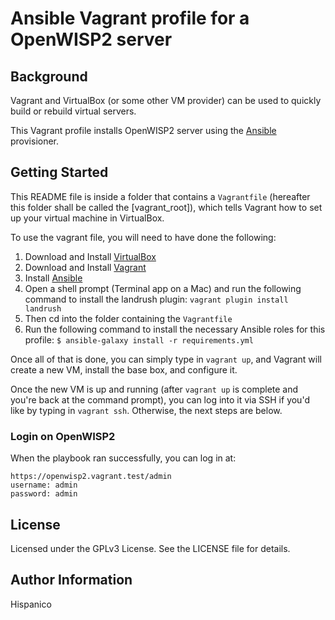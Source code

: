 # Ansible Vagrant profile for a OpenWISP2 server

## Background

Vagrant and VirtualBox (or some other VM provider) can be used to quickly build or rebuild virtual servers.

This Vagrant profile installs OpenWISP2 server using the [Ansible](http://www.ansible.com/) provisioner.

## Getting Started

This README file is inside a folder that contains a `Vagrantfile` (hereafter this folder shall be called the [vagrant_root]), which tells Vagrant how to set up your virtual machine in VirtualBox.

To use the vagrant file, you will need to have done the following:

  1. Download and Install [VirtualBox](https://www.virtualbox.org/wiki/Downloads)
  2. Download and Install [Vagrant](https://www.vagrantup.com/downloads.html)
  3. Install [Ansible](http://docs.ansible.com/ansible/latest/intro_installation.html)
  4. Open a shell prompt (Terminal app on a Mac) and run the following command to install the landrush plugin: `vagrant plugin install landrush`
  5. Then cd into the folder containing the `Vagrantfile`
  6. Run the following command to install the necessary Ansible roles for this profile: `$ ansible-galaxy install -r requirements.yml`

Once all of that is done, you can simply type in `vagrant up`, and Vagrant will create a new VM, install the base box, and configure it.

Once the new VM is up and running (after `vagrant up` is complete and you're back at the command prompt), you can log into it via SSH if you'd like by typing in `vagrant ssh`. Otherwise, the next steps are below.

### Login on OpenWISP2

When the playbook ran successfully, you can log in at:

```code
https://openwisp2.vagrant.test/admin
username: admin
password: admin
```

## License

Licensed under the GPLv3 License. See the LICENSE file for details.

## Author Information

Hispanico
